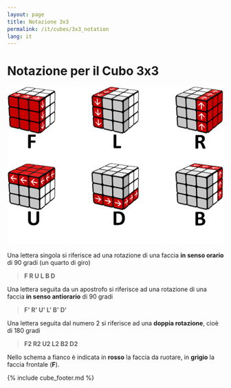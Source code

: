 ```yaml
---
layout: page
title: Notazione 3x3
permalink: /it/cubes/3x3_notation
lang: it
---
```


# Notazione per il Cubo 3x3

![3x3_notation-1](/assets/cubes/3x3_notation-1.png)

Una lettera singola si riferisce ad una rotazione di una faccia **in senso orario** di 90 gradi (un quarto di giro)

> **F R U L B D**

Una lettera seguita da un apostrofo si riferisce ad una rotazione di una faccia **in senso antiorario** di 90 gradi

> **F' R' U' L' B' D'**

Una lettera seguita dal numero 2 si riferisce ad una **doppia rotazione**, cioè di 180 gradi

> **F2 R2 U2 L2 B2 D2**

Nello schema a fianco è indicata in **rosso** la faccia da ruotare, in **grigio** la faccia frontale (**F**).

{% include cube_footer.md %}